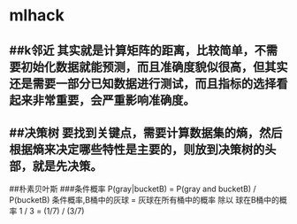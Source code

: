 mlhack
======

##k邻近
其实就是计算矩阵的距离，比较简单，不需要初始化数据就能预测，而且准确度貌似很高，但其实还是需要一部分已知数据进行测试，而且指标的选择看起来非常重要，会严重影响准确度。
----
##决策树
要找到关键点，需要计算数据集的熵，然后根据熵来决定哪些特性是主要的，则放到决策树的头部，就是先决策。
----
##朴素贝叶斯
###条件概率
	P(gray|bucketB) = P(gray and bucketB) / P(bucketB)
	条件概率,B桶中的灰球 = 灰球在所有桶中的概率 除以 球在B桶中的概率
	1 / 3 = (1/7) / (3/7)

